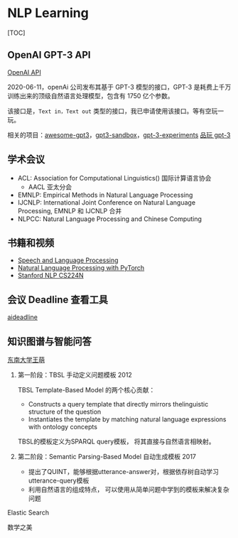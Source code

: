 # NLP Learning

[TOC]

## OpenAI GPT-3 API

[OpenAI API](https://openai.com/blog/openai-api/)

2020-06-11，openAi 公司发布其基于 GPT-3 模型的接口，GPT-3 是耗费上千万训练出来的顶级自然语言处理模型，包含有 1750 亿个参数。

该接口是，`Text in，Text out` 类型的接口，我已申请使用该接口。等有空玩一玩。

相关的项目：[awesome-gpt3](https://github.com/elyase/awesome-gpt3)，[gpt3-sandbox](https://github.com/shreyashankar/gpt3-sandbox)，[gpt-3-experiments](https://github.com/minimaxir/gpt-3-experiments) [品玩 gpt-3](https://www.pingwest.com/a/214772)



## 学术会议

* ACL: Association for Computational Linguistics() 国际计算语言协会
  * AACL 亚太分会
* EMNLP: Empirical Methods in Natural Language Processing
* IJCNLP: International Joint Conference on Natural Language Processing, EMNLP 和 IJCNLP 合并
* NLPCC: Natural Language Processing and Chinese Computing

## 书籍和视频

* [Speech and Language Processing](<https://web.stanford.edu/~jurafsky/slp3/>)
* [Natural Language Processing with PyTorch](<https://www.pdfdrive.com/natural-language-processing-with-pytorch-build-intelligent-language-applications-using-deep-learning-e188037921.html>)
* [Stanford NLP CS224N](<https://www.bilibili.com/video/av13383754>)

## 会议 Deadline 查看工具

[aideadline](<https://aideadlin.es/?sub=ML,CV,NLP,RO,SP,DM>)

## 知识图谱与智能问答

[东南大学王萌](https://pan.baidu.com/s/1pxIN7KiFooyL1tUdSZFeSw)

1. 第一阶段：TBSL 手动定义问题模板 2012

   TBSL Template-Based Model 的两个核心贡献：

   * Constructs a query template that directly mirrors thelinguistic structure of the question
   * Instantiates the template by matching natural language expressions with ontology concepts  

   TBSL的模板定义为SPARQL query模板， 将其直接与自然语言相映射。

2. 第二阶段：Semantic Parsing-Based Model   自动生成模板 2017

   * 提出了QUINT，能够根据utterance-answer对，根据依存树自动学习utterance-query模板
   * 利用自然语言的组成特点， 可以使用从简单问题中学到的模板来解决复杂问题  

Elastic Search

数学之美



